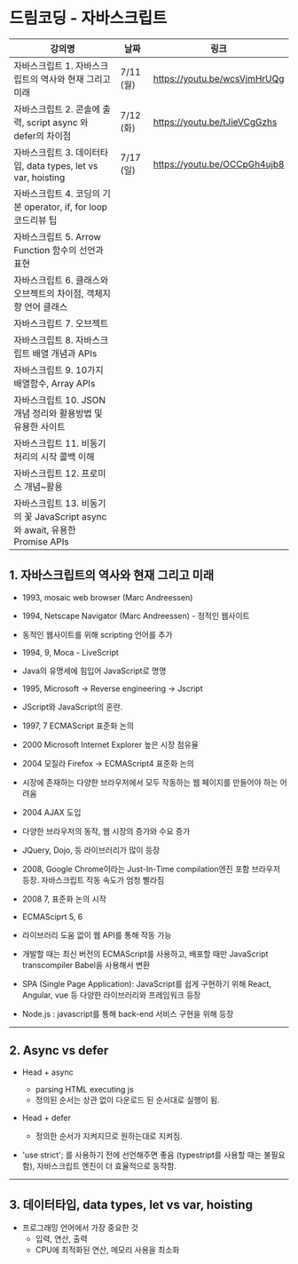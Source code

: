 # 드림코딩 - 자바스크립트

| 강의명                                                       | 날짜       | 링크                         |
| ------------------------------------------------------------ | ---------- | ---------------------------- |
| 자바스크립트 1.  자바스크립트의 역사와 현재 그리고 미래      | 7/11 (월)  | https://youtu.be/wcsVjmHrUQg |
| 자바스크립트 2. 콘솔에 출력, script async 와 defer의 차이점  | 7/12 (화)  | https://youtu.be/tJieVCgGzhs |
| 자바스크립트 3. 데이터타입, data types, let vs var, hoisting | 7/17  (일) | https://youtu.be/OCCpGh4ujb8 |
| 자바스크립트 4. 코딩의 기본 operator, if, for loop 코드리뷰 팁 |            |                              |
| 자바스크립트 5. Arrow Function 함수의 선언과 표현            |            |                              |
| 자바스크립트 6. 클래스와 오브젝트의 차이점, 객체지향 언어 클래스 |            |                              |
| 자바스크립트 7. 오브젝트                                     |            |                              |
| 자바스크립트 8. 자바스크립트 배열 개념과 APIs                |            |                              |
| 자바스크립트 9. 10가지 배열함수, Array APIs                  |            |                              |
| 자바스크립트 10. JSON 개념 정리와 활용방법 및 유용한 사이트  |            |                              |
| 자바스크립트 11. 비동기 처리의 시작 콜백 이해                |            |                              |
| 자바스크립트 12. 프로미스 개념~활용                          |            |                              |
| 자바스크립트 13. 비동기의 꽃 JavaScript async와 await, 유용한 Promise APIs |            |                              |



## 1. 자바스크립트의 역사와 현재 그리고 미래 

- 1993, mosaic web browser (Marc Andreessen)
- 1994, Netscape Navigator (Marc Andreessen) - 정적인 웹사이트
- 동적인 웹사이트를 위해 scripting 언어를 추가

- 1994, 9, Moca - LiveScript 

- Java의 유명세에 힘입어 JavaScript로 명명
- 1995, Microsoft -> Reverse engineering -> Jscript

- JScript와 JavaScript의 혼란.
- 1997, 7 ECMAScript 표준화 논의
- 2000 Microsoft Internet Explorer 높은 시장 점유율

- 2004 모질라 Firefox -> ECMAScript4 표준화 논의
- 시장에 존재하는 다양한 브라우저에서 모두 작동하는 웹 페이지를 만들어야 하는 어려움
- 2004 AJAX 도입
- 다양한 브라우저의 동작, 웹 시장의 증가와 수요 증가
- JQuery, Dojo, 등 라이브러리가 많이 등장

- 2008, Google Chrome이라는 Just-In-Time compilation엔진 포함 브라우저 등장. 자바스크립트 작동 속도가 엄청 빨라짐
- 2008 7, 표준화 논의 시작
- ECMASciprt 5, 6
- 라이브러리 도움 없이 웹 API를 통해 작동 가능 

- 개발할 때는 최신 버전의 ECMAScript를 사용하고, 배포할 때만 JavaScript transcompiler Babel을 사용해서 변환
- SPA (Single Page Application): JavaScript를 쉽게 구현하기 위해 React, Angular, vue 등 다양한 라이브러리와 프레임워크 등장
- Node.js : javascript를 통해 back-end 서비스 구현을 위해 등장

---



## 2. Async vs defer 

- Head + async
  - parsing HTML executing js 
  - 정의된 순서는 상관 없이 다운로드 된 순서대로 실행이 됨.
- Head + defer 
  - 정의한 순서가 지켜지므로 원하는대로 지켜짐.

- 'use strict'; 를 사용하기 전에 선언해주면 좋음 (typestript를 사용할 때는 불필요함), 자바스크립트 엔진이 더 효율적으로 동작함.

---



## 3. 데이터타입, data types, let vs var, hoisting

- 프로그래밍 언어에서 가장 중요한 것
  - 입력, 연산, 출력
  - CPU에 최적화된 연산, 메모리 사용을 최소화